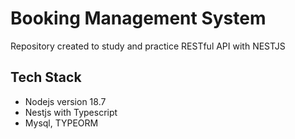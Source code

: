 # Booking Management System

Repository created to study and practice RESTful API with NESTJS

## Tech Stack

-   Nodejs version 18.7
-   Nestjs with Typescript
-   Mysql, TYPEORM
